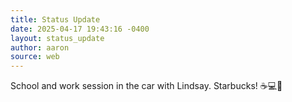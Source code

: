```yaml
---
title: Status Update
date: 2025-04-17 19:43:16 -0400
layout: status_update
author: aaron
source: web
---
```

School and work session in the car with Lindsay. Starbucks! ☕️💻🚗
